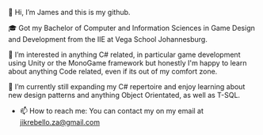 👋 Hi, I’m James and this is my github.

🎓 Got my Bachelor of Computer and Information Sciences in Game Design and Development from the IIE at Vega School Johannesburg.

👀 I’m interested in anything C# related, in particular game development using Unity or the MonoGame framework but honestly I'm happy to learn about anything Code related, even if its out of my comfort zone.

🌱 I’m currently still expanding my C# repertoire and enjoy learning about new design patterns and anything Object Orientated, as well as T-SQL.

- 📫 How to reach me: You can contact my on my email at jikrebello.za@gmail.com

<!---
Jikrebello/Jikrebello is a ✨ special ✨ repository because its `README.md` (this file) appears on your GitHub profile.
You can click the Preview link to take a look at your changes.
--->
